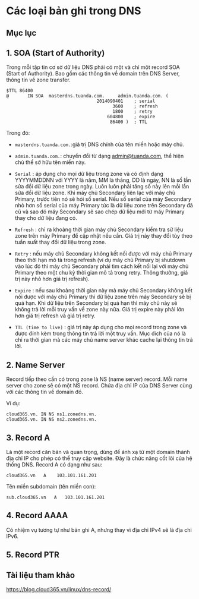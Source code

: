 # Các loại bản ghi trong DNS

## Mục lục

## 1. SOA (Start of Authority)

Trong mỗi tập tin cơ sở dữ liệu DNS phải có một và chỉ một record SOA (Start of Authority). Bao gồm các thông tin về domain trên DNS Server, thông tin về zone transfer.

```
$TTL 86400
@       IN SOA  masterdns.tuanda.com.     admin.tuanda.com. (
                                  2014090401    ; serial
                                        3600    ; refresh
                                        1800    ; retry
                                      604800    ; expire
                                       86400 )  ; TTL
```

Trong đó:

- `masterdns.tuanda.com.`:giá trị DNS chính của tên miền hoặc máy chủ.

- `admin.tuanda.com.`: chuyển đổi từ dạng admin@tuanda.com, thể hiện chủ thể sở hữu tên miền này.

- `Serial` : áp dụng cho mọi dữ liệu trong zone và có định dạng YYYYMMDDNN với YYYY là năm, MM là tháng, DD là ngày, NN là số lần sửa đổi dữ liệu zone trong ngày. Luôn luôn phải tăng số này lên mỗi lần sửa đổi dữ liệu zone. Khi máy chủ Secondary liên lạc với máy chủ Primary, trước tiên nó sẽ hỏi số serial. Nếu số serial của máy Secondary nhỏ hơn số serial của máy Primary tức là dữ liệu zone trên Secondary đã cũ và sao đó máy Secondary sẽ sao chép dữ liệu mới từ máy Primary thay cho dữ liệu đang có.

- `Refresh` : chỉ ra khoảng thời gian máy chủ Secondary kiểm tra sữ liệu zone trên máy Primary để cập nhật nếu cần. Giá trị này thay đổi tùy theo tuần suất thay đổi dữ liệu trong zone.

- `Retry` : nếu máy chủ Secondary không kết nối được với máy chủ Primary theo thời hạn mô tả trong refresh (ví dụ máy chủ Primary bị shutdown vào lúc đó thì máy chủ Secondary phải tìm cách kết nối lại với máy chủ Primary theo một chu kỳ thời gian mô tả trong retry. Thông thường, giá trị này nhỏ hơn giá trị refresh).

- `Expire` : nếu sau khoảng thời gian này mà máy chủ Secondary không kết nối được với máy chủ Primary thì dữ liệu zone trên máy Secondary sẽ bị quá hạn. Khi dữ liệu trên Secondary bị quá hạn thì máy chủ này sẽ không trả lời mỗi truy vấn về zone này nữa. Giá trị expire này phải lớn hơn giá trị refresh và giá trị retry.

- `TTL (time to live)` : giá trị này áp dụng cho mọi record trong zone và được đính kèm trong thông tin trả lời một truy vấn. Mục đích của nó là chỉ ra thời gian mà các máy chủ name server khác cache lại thông tin trả lời.

## 2. Name Server

Record tiếp theo cần có trong zone là NS (name server) record. Mỗi name server cho zone sẽ có một NS record. Chứa địa chỉ IP của DNS Server cùng với các thông tin về domain đó.

Ví dụ:

```
cloud365.vn. IN NS ns1.zonedns.vn.
cloud365.vn. IN NS ns2.zonedns.vn.
```

## 3. Record A

Là một record căn bản và quan trọng, dùng để ánh xạ từ một domain thành địa chỉ IP cho phép có thể truy cập website. Đây là chức năng cốt lõi của hệ thống DNS. Record A có dạng như sau:

`cloud365.vn   A    103.101.161.201`

Tên miền subdomain (tên miền con):

`sub.cloud365.vn   A   103.101.161.201`

## 4. Record AAAA

Có nhiệm vụ tương tự như bản ghi A, nhưng thay vì địa chỉ IPv4 sẽ là địa chỉ IPv6.

## 5. Record PTR



## Tài liệu tham khảo

https://blog.cloud365.vn/linux/dns-record/